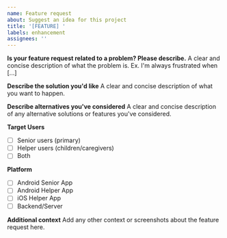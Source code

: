 ```yaml
---
name: Feature request
about: Suggest an idea for this project
title: '[FEATURE] '
labels: enhancement
assignees: ''
---
```


**Is your feature request related to a problem? Please describe.**
A clear and concise description of what the problem is. Ex. I'm always frustrated when [...]

**Describe the solution you'd like**
A clear and concise description of what you want to happen.

**Describe alternatives you've considered**
A clear and concise description of any alternative solutions or features you've considered.

**Target Users**
- [ ] Senior users (primary)
- [ ] Helper users (children/caregivers)
- [ ] Both

**Platform**
- [ ] Android Senior App
- [ ] Android Helper App
- [ ] iOS Helper App
- [ ] Backend/Server

**Additional context**
Add any other context or screenshots about the feature request here.
